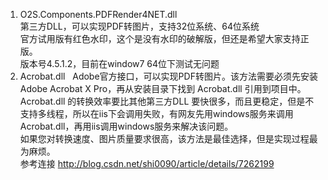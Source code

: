 1. O2S.Components.PDFRender4NET.dll  
第三方DLL，可以实现PDF转图片，支持32位系统、64位系统  
官方试用版有红色水印，这个是没有水印的破解版，但还是希望大家支持正版。   
版本号4.5.1.2，目前在window7 64位下测试无问题  
2. Acrobat.dll  
Adobe官方接口，可以实现PDF转图片。该方法需要必须先安装Adobe Acrobat X Pro，再从安装目录下找到 Acrobat.dll 引用到项目中。 
Acrobat.dll 的转换效率要比其他第三方DLL 要快很多，而且更稳定，但是不支持多线程，所以在iis下会调用失败，有网友先用windows服务来调用Acrobat.dll，再用iis调用windows服务来解决该问题。  
如果您对转换速度、图片质量要求很高，该方法是最佳选择，但是实现过程最为麻烦。    
参考连接 http://blog.csdn.net/shi0090/article/details/7262199  

